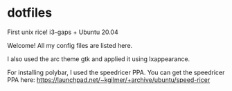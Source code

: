 # dotfiles
First unix rice! i3-gaps + Ubuntu 20.04

Welcome!
All my config files are listed here.

I also used the arc theme gtk and applied it using lxappearance.

For installing polybar, I used the speedricer PPA.
You can get the speedricer PPA here: https://launchpad.net/~kgilmer/+archive/ubuntu/speed-ricer


